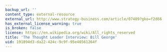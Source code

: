 ```yaml
---
backup_url: ''
content_type: external-resource
external_url: http://www.strategy-business.com/article/07409?gko=f2d66
has_external_license_warning: true
is_broken: false
license: https://en.wikipedia.org/wiki/All_rights_reserved
title: 'The Thought Leader Interview: Bill George'
uid: 191894d3-da22-424c-9c9f-95e40561264f
---
```

